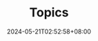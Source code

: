 ---
title: "Topics"
summary: ""
description: ""
date: 2024-05-21T02:52:58+08:00
tags: []
# series: ["Documentation"]
# series_order: 9
cascade:
  showEdit: true
  showSummary: true
  hideFeatureImage: false
draft: false
---